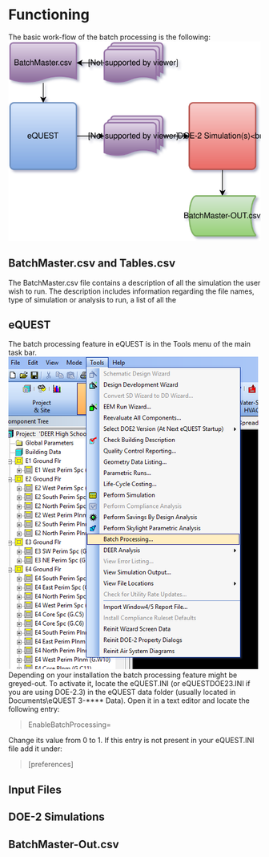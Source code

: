 # Functioning
The basic work-flow of the batch processing is the following:
![Batch Processing Work-flow](eQUEST-Batch-Processing.svg)
## BatchMaster.csv and Tables.csv
The BatchMaster.csv file contains a description of all the simulation the user wish to run. The description includes information regarding the file names, type of simulation or analysis to run, a list of all the 
## eQUEST
The batch processing feature in eQUEST is in the Tools menu of the main task bar. 
![Location of the Batch Processing Feature in eQUEST](eQUEST-Batch-Processing-Feature.png)
Depending on your installation the batch processing feature might be greyed-out. To activate it, locate the eQUEST.INI (or eQUESTDOE23.INI if you are using DOE-2.3) in the eQUEST data folder (usually located in Documents\eQUEST 3-**** Data\). Open it in a text editor and locate the following entry:
> EnableBatchProcessing=

Change its value from 0 to 1. If this entry is not present in your eQUEST.INI file add it under:

> [preferences]

## Input Files
## DOE-2 Simulations
## BatchMaster-Out.csv


